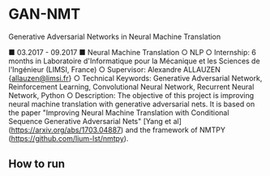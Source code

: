 # GAN-NMT
Generative Adversarial Networks in Neural Machine Translation

■ 03.2017 - 09.2017 ■ Neural Machine Translation ○ NLP
○ Internship: 6 months in Laboratoire d'Informatique pour la Mécanique et les Sciences de l'Ingénieur (LIMSI, France)
○ Supervisor: Alexandre ALLAUZEN {allauzen@limsi.fr}
○ Technical Keywords: Generative Adversarial Network, Reinforcement Learning, Convolutional Neural Network, Recurrent Neural Network, Python
○ Description: The objective of this project is improving neural machine translation with generative adversarial nets. It is based on the paper "Improving Neural Machine Translation with Conditional Sequence Generative Adversarial Nets" [Yang et al] (https://arxiv.org/abs/1703.04887) and the framework of NMTPY (https://github.com/lium-lst/nmtpy).


## How to run
